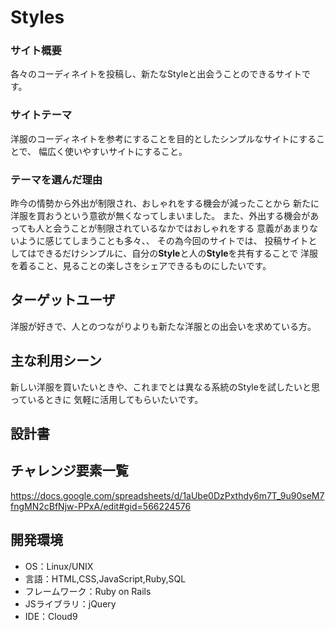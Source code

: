 # Styles

### サイト概要
各々のコーディネイトを投稿し、新たなStyleと出会うことのできるサイトです。

### サイトテーマ
洋服のコーディネイトを参考にすることを目的としたシンプルなサイトにすることで、
幅広く使いやすいサイトにすること。

### テーマを選んだ理由
昨今の情勢から外出が制限され、おしゃれをする機会が減ったことから
新たに洋服を買おうという意欲が無くなってしまいました。
また、外出する機会があっても人と会うことが制限されているなかではおしゃれをする
意義があまりないように感じてしまうことも多々、、
その為今回のサイトでは、
投稿サイトとしてはできるだけシンプルに、自分の**Style**と人の**Style**を共有することで
洋服を着ること、見ることの楽しさをシェアできるものにしたいです。


## ターゲットユーザ
洋服が好きで、人とのつながりよりも新たな洋服との出会いを求めている方。

## 主な利用シーン
新しい洋服を買いたいときや、これまでとは異なる系統のStyleを試したいと思っているときに
気軽に活用してもらいたいです。

## 設計書


## チャレンジ要素一覧
https://docs.google.com/spreadsheets/d/1aUbe0DzPxthdy6m7T_9u90seM7fngMN2cBfNjw-PPxA/edit#gid=566224576

## 開発環境
- OS：Linux/UNIX
- 言語：HTML,CSS,JavaScript,Ruby,SQL
- フレームワーク：Ruby on Rails
- JSライブラリ：jQuery
- IDE：Cloud9

